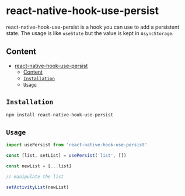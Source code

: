 # react-native-hook-use-persist

react-native-hook-use-persist is a hook you can use to add a persistent state. The usage is like `useState` but the value is kept in `AsyncStorage`.

## Content
- [react-native-hook-use-persist](#react-native-hook-use-persist)
  - [Content](#content)
  - [`Installation`](#installation)
  - [`Usage`](#usage)

## `Installation`

```bash
npm install react-native-hook-use-persist
```

## `Usage`

```js
import usePersist from 'react-native-hook-use-persist'

const [list, setList] = usePersist('list', [])

const newList = [...list]

// manipulate the list

setActivityList(newList)
```